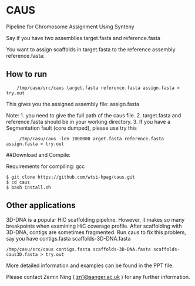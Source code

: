 # CAUS

Pipeline for Chromosome Assignment Using Synteny 

Say if you have two assemblies target.fasta and reference.fasta

You want to assign scaffolds in target.fasta to the reference assembly reference.fasta:

## How to run

        /tmp/casu/src/caus target.fasta reference.fasta assign.fasta > try.out

This gives you the assigned assembly file: assign.fasta 


Note: 1. you need to give the full path of the caus  file.
      2. target.fasta and reference.fasta should be in your working directory.
      3. If you have a Segmentation fault (core dumped), please use try this

         /tmp/casu/caus -len 1000000 arget.fasta reference.fasta assign.fasta > try.out

##Download and Compile:

Requirements for compiling: gcc

	$ git clone https://github.com/wtsi-hpag/caus.git
	$ cd caus
	$ bash install.sh 

## Other applications
3D-DNA is a popular HiC scaffolding pipeline. 
However, it makes so many breakpoints when examining HiC coverage profile.
After scaffolding with 3D-DNA, contigs are sometimes fragmented.
Run caus to fix this problem, say you have contigs.fasta scaffolds-3D-DNA.fasta

	/tmp/casu/src/caus contigs.fasta scaffolds-3D-DNA.fasta scaffolds-caus3D.fasta > try.out

More detailed information and examples can be found in the PPT file. 


Please contact Zemin Ning ( zn1@sanger.ac.uk ) for any further information. 



